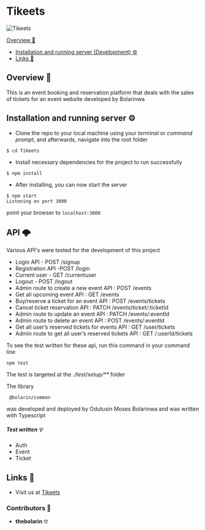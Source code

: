 # Tikeets

![Tikeets](https://github.com/thebolarin/Tikeets/workflows/test/badge.svg)


   [Overview :notebook_with_decorative_cover:](#overview-notebook_with_decorative_cover)
-   [Installation and running server (Development) :gear:](#installation-and-running-server-gear)
-   [Links :link:](#links-link)

## Overview :notebook_with_decorative_cover: 
This is an event booking and reservation platform that deals with the sales of tickets for an event website developed by Bolarinwa

## Installation and running server :gear:
* Clone the repo to your local machine using your _terminal_ or _command prompt_, and afterwards, navigate into the root folder  
```shell script
$ cd Tikeets
```

* Install necessary dependencies for the project to run successfully
```shell script
$ npm install
```

* After installing, you can now start the server
```shell script
$ npm start
Listening on port 3000
```

point your browser to ```localhost:3000```

## API :cloud_with_lightning: 
Various API's were tested for the development of this project
* Login API - POST /signup
* Registration API  -POST  /login
* Current user - GET /currentuser
* Logout - POST /logout
* Admin route to create a new event API : POST /events 
* Get all upcoming event API : GET /events
* Buy/reserve a ticket for an event API  : POST /events/tickets
* Cancel ticket reservation API : PATCH /events/ticket/:ticketId
* Admin route to update an event API : PATCH /events/:eventId
* Admin route to delete an event API : POST /events/:eventId
* Get all user’s reserved tickets for events API : GET /user/tickets
* Admin route to get all user’s reserved tickets API : GET /:userId/tickets

To see the test written for these api, run this command in your command line
```shell script
npm test
```
The test is targeted at the _./test/setup/**_ folder

The library 

```shell script
 @bolarin/common
```
was developed and deployed by Odutusin Moses Bolarinwa and was written with Typescript

##### Test written  :bulb:

* Auth  
* Event
* Ticket

## Links :link:

* Visit us at <a href="https://tikeet.herokuapp.com/" target="_blank">Tikeets</a>


### Contributors :book:
* **thebolarin** :nerd_face:
